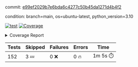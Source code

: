 commit: [e99ef2029b7e6bda6c4277c50b45da1271d4b4f2](https://github.com/rcmdnk/homebrew-file/tree/e99ef2029b7e6bda6c4277c50b45da1271d4b4f2)

condition: branch=main, os=ubuntu-latest, python_version=3.10

[![test](https://github.com/rcmdnk/homebrew-file/actions/workflows/test.yml/badge.svg)](https://github.com/rcmdnk/homebrew-file/actions/runs/11329765453)
<a href="https://github.com/rcmdnk/homebrew-file/blob/e99ef2029b7e6bda6c4277c50b45da1271d4b4f2/README.md"><img alt="Coverage" src="https://img.shields.io/badge/Coverage-0%25-red.svg" /></a><details><summary>Coverage Report </summary><table><tr><th>File</th><th>Stmts</th><th>Miss</th><th>Cover</th><th>Missing</th></tr><tbody><tr><td colspan="5"><b>src/brew_file</b></td></tr><tr><td>&nbsp; &nbsp;<a href="https://github.com/rcmdnk/homebrew-file/blob/e99ef2029b7e6bda6c4277c50b45da1271d4b4f2/src/brew_file/__init__.py">\_\_init\_\_.py</a></td><td>3</td><td>3</td><td>0%</td><td><a href="https://github.com/rcmdnk/homebrew-file/blob/e99ef2029b7e6bda6c4277c50b45da1271d4b4f2/src/brew_file/__init__.py#L1-L4">1&ndash;4</a></td></tr><tr><td>&nbsp; &nbsp;<a href="https://github.com/rcmdnk/homebrew-file/blob/e99ef2029b7e6bda6c4277c50b45da1271d4b4f2/src/brew_file/brew_file.py">brew_file.py</a></td><td>1247</td><td>1247</td><td>0%</td><td><a href="https://github.com/rcmdnk/homebrew-file/blob/e99ef2029b7e6bda6c4277c50b45da1271d4b4f2/src/brew_file/brew_file.py#L1-L2231">1&ndash;2231</a></td></tr><tr><td>&nbsp; &nbsp;<a href="https://github.com/rcmdnk/homebrew-file/blob/e99ef2029b7e6bda6c4277c50b45da1271d4b4f2/src/brew_file/brew_helper.py">brew_helper.py</a></td><td>195</td><td>195</td><td>0%</td><td><a href="https://github.com/rcmdnk/homebrew-file/blob/e99ef2029b7e6bda6c4277c50b45da1271d4b4f2/src/brew_file/brew_helper.py#L1-L324">1&ndash;324</a></td></tr><tr><td>&nbsp; &nbsp;<a href="https://github.com/rcmdnk/homebrew-file/blob/e99ef2029b7e6bda6c4277c50b45da1271d4b4f2/src/brew_file/brew_info.py">brew_info.py</a></td><td>403</td><td>403</td><td>0%</td><td><a href="https://github.com/rcmdnk/homebrew-file/blob/e99ef2029b7e6bda6c4277c50b45da1271d4b4f2/src/brew_file/brew_info.py#L1-L601">1&ndash;601</a></td></tr><tr><td>&nbsp; &nbsp;<a href="https://github.com/rcmdnk/homebrew-file/blob/e99ef2029b7e6bda6c4277c50b45da1271d4b4f2/src/brew_file/info.py">info.py</a></td><td>11</td><td>11</td><td>0%</td><td><a href="https://github.com/rcmdnk/homebrew-file/blob/e99ef2029b7e6bda6c4277c50b45da1271d4b4f2/src/brew_file/info.py#L1-L17">1&ndash;17</a></td></tr><tr><td>&nbsp; &nbsp;<a href="https://github.com/rcmdnk/homebrew-file/blob/e99ef2029b7e6bda6c4277c50b45da1271d4b4f2/src/brew_file/main.py">main.py</a></td><td>166</td><td>166</td><td>0%</td><td><a href="https://github.com/rcmdnk/homebrew-file/blob/e99ef2029b7e6bda6c4277c50b45da1271d4b4f2/src/brew_file/main.py#L1-L631">1&ndash;631</a></td></tr><tr><td>&nbsp; &nbsp;<a href="https://github.com/rcmdnk/homebrew-file/blob/e99ef2029b7e6bda6c4277c50b45da1271d4b4f2/src/brew_file/utils.py">utils.py</a></td><td>72</td><td>72</td><td>0%</td><td><a href="https://github.com/rcmdnk/homebrew-file/blob/e99ef2029b7e6bda6c4277c50b45da1271d4b4f2/src/brew_file/utils.py#L1-L129">1&ndash;129</a></td></tr><tr><td><b>TOTAL</b></td><td><b>2097</b></td><td><b>2097</b></td><td><b>0%</b></td><td>&nbsp;</td></tr></tbody></table></details>

| Tests | Skipped | Failures | Errors | Time |
| ----- | ------- | -------- | -------- | ------------------ |
| 152 | 3 :zzz: | 0 :x: | 0 :fire: | 1m 5s :stopwatch: |

